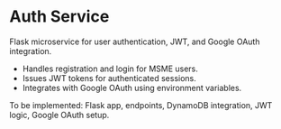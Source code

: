 # Auth Service
Flask microservice for user authentication, JWT, and Google OAuth integration.

- Handles registration and login for MSME users.
- Issues JWT tokens for authenticated sessions.
- Integrates with Google OAuth using environment variables.

To be implemented: Flask app, endpoints, DynamoDB integration, JWT logic, Google OAuth setup.
